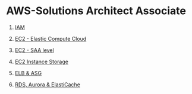 AWS-Solutions Architect Associate 
==

1. [IAM](https://github.com/priyaskumar/AWS-SAA/blob/master/01.%20IAM.md#iam--users-and-groups) 
 
2. [EC2 - Elastic Compute Cloud](https://github.com/priyaskumar/AWS-SAA/blob/master/02.%20EC2-Elastic%20Compute%20Cloud.md#ec2---elastic-compute-cloud)

3. [EC2 - SAA level](https://github.com/priyaskumar/AWS-SAA/blob/master/03.%20EC2-SAA%20level.md#public-ip-private-ip-elastic-ip)

4. [EC2 Instance Storage](https://github.com/priyaskumar/AWS-SAA/blob/master/04.%20EC2%20Instance%20Storage.md)

5. [ELB & ASG](https://github.com/priyaskumar/AWS-SAA/blob/master/05.%20ELB%20%26%20ASG.md)

6. [RDS, Aurora & ElastiCache](https://github.com/priyaskumar/AWS-SAA/blob/master/06.%20RDS%2C%20Aurora%20%26%20ElastiCache.md)
